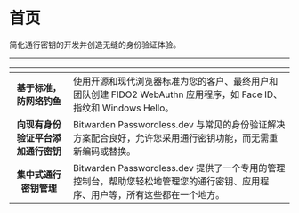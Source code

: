 # 首页

简化通行密钥的开发并创造无缝的身份验证体验。

***

<table data-view="cards" data-full-width="false"><thead><tr><th align="center"></th><th></th></tr></thead><tbody><tr><td align="center"><strong>基于标准，防网络钓鱼</strong></td><td>使用开源和现代浏览器标准为您的客户、最终用户和团队创建 FIDO2 WebAuthn 应用程序，如 Face ID、指纹和 Windows Hello。</td></tr><tr><td align="center"><strong>向现有身份验证平台添加通行密钥</strong></td><td>Bitwarden Passwordless.dev 与常见的身份验证解决方案配合良好，允许您采用通行密钥功能，而无需重新编码或替换。</td></tr><tr><td align="center"><strong>集中式通行密钥管理</strong></td><td>Bitwarden Passwordless.dev 提供了一个专用的管理控制台，帮助您轻松地管理您的通行密钥、应用程序、用户等，所有这些都在一个地方。</td></tr></tbody></table>

